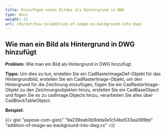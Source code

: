 ```yaml
---
title: Hinzufügen eines Bildes als Hintergrund in DWG
type: docs
weight: 15
url: /de/net/how-to/addition-of-image-as-background-into-dwg/
---
```


## **Wie man ein Bild als Hintergrund in DWG hinzufügt**

**Problem:** Wie man ein Bild als Hintergrund in DWG hinzufügt.

**Tipps:** Um dies zu tun, erstellen Sie ein CadRasterImageDef-Objekt für das Hintergrundbild, erstellen Sie ein CadRasterImage-Objekt, um den Hintergrund für die Zeichnung einzufügen, fügen Sie ein CadRasterImage-Objekt zu den Zeichnungsobjekten hinzu, erstellen Sie ein CadBaseObject und fügen Sie es zu cadImage.Objects hinzu, verarbeiten Sie alles über CadBlockTableObject.

**Beispiel:**

{{< gist "aspose-com-gists" "9a239eab0b9dda0e1c54be533ea399bb" "addition-of-image-as-background-into-dwg.cs" >}}
